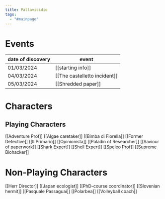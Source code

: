 ```yaml
---
title: Pallavicidio
tags:
  - "#mainpage"
---
```

# Events

| date of discovery | event                        |
| ----------------- | ---------------------------- |
| 01/03/2024        | [[starting info]]            |
| 04/03/2024        | [[The castelletto incident]] |
| 05/03/2024        | [[Shredded paper]]           |
# Characters

## Playing Characters

[[Adventure Prof]]
[[Algae caretaker]]
[[Bimba di Fiorella]]
[[Former Detective]]
[[Il Primario]]
[[Opinionista]]
[[Paladin of Researcher]]
[[Saviour of paperwork]]
[[Shark Expert]]
[[Shell Expert]]
[[Speleo Prof]]
[[Supreme Biohacker]]

# Non-Playing Characters

[[Herr Director]]
[[Japan ecologist]]
[[PhD-course coordinator]]
[[Slovenian hermit]]
[[Pasquale Passaguai]]
[[Polarbea]]
[[Volleyball coach]]
